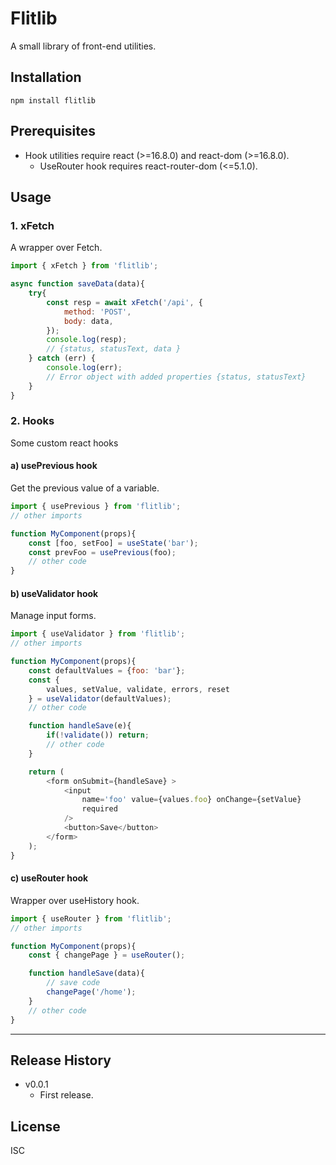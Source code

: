 # Flitlib

A small library of front-end utilities.

## Installation

```
npm install flitlib
```

## Prerequisites

- Hook utilities require react (>=16.8.0) and react-dom (>=16.8.0).
    - UseRouter hook requires react-router-dom (<=5.1.0).

## Usage

### 1. xFetch
A wrapper over Fetch.

```javascript
import { xFetch } from 'flitlib';

async function saveData(data){
    try{
        const resp = await xFetch('/api', {
            method: 'POST',
            body: data,
        });
        console.log(resp); 
        // {status, statusText, data }
    } catch (err) {
        console.log(err); 
        // Error object with added properties {status, statusText}
    }
}
```

### 2. Hooks
Some custom react hooks

#### a) usePrevious hook
Get the previous value of a variable.

```javascript
import { usePrevious } from 'flitlib';
// other imports

function MyComponent(props){
    const [foo, setFoo] = useState('bar');
    const prevFoo = usePrevious(foo);
    // other code
}
```

#### b) useValidator hook
Manage input forms.

```javascript
import { useValidator } from 'flitlib';
// other imports

function MyComponent(props){
    const defaultValues = {foo: 'bar'};
    const { 
        values, setValue, validate, errors, reset
    } = useValidator(defaultValues);
    // other code

    function handleSave(e){
        if(!validate()) return;
        // other code
    }

    return (
        <form onSubmit={handleSave} >
            <input 
                name='foo' value={values.foo} onChange={setValue}
                required
            />
            <button>Save</button>
        </form>
    );
}
```

#### c) useRouter hook
Wrapper over useHistory hook.

```javascript
import { useRouter } from 'flitlib';
// other imports

function MyComponent(props){
    const { changePage } = useRouter();

    function handleSave(data){
        // save code
        changePage('/home');
    }
    // other code
}
```

---------------

## Release History
+ v0.0.1
    + First release.

## License

ISC